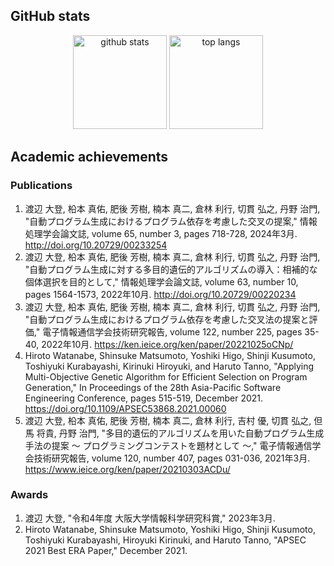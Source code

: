 ## GitHub stats
<div align="center">
  <picture>
    <source
      srcset="https://github-readme-stats.vercel.app/api?username=hrtwt&count_private=true&show_icons=true&theme=dark"
      media="(prefers-color-scheme: dark)" />
    <source srcset="https://github-readme-stats.vercel.app/api?username=hrtwt&count_private=true&show_icons=true"
      media="(prefers-color-scheme: light), (prefers-color-scheme: no-preference)" />
    <img src="https://github-readme-stats.vercel.app/api?username=hrtwt&count_private=true&show_icons=true"
      alt="github stats" height="150px" />
  </picture>
  <picture>
    <source srcset="https://github-readme-stats.vercel.app/api/top-langs/?username=hrtwt&layout=compact&theme=dark"
      media="(prefers-color-scheme: dark)" />
    <source srcset="https://github-readme-stats.vercel.app/api/top-langs/?username=hrtwt&layout=compact"
      media="(prefers-color-scheme: light), (prefers-color-scheme: no-preference)" />
    <img src="https://github-readme-stats.vercel.app/api/top-langs/?username=hrtwt&layout=compact" alt="top langs"
      height="150px" />
  </picture>
</div>

## Academic achievements

### Publications

1. 渡辺 大登, 柗本 真佑, 肥後 芳樹, 楠本 真二, 倉林 利行, 切貫 弘之, 丹野 治門, "自動プログラム生成におけるプログラム依存を考慮した交叉の提案," 情報処理学会論文誌, volume 65, number 3, pages 718-728, 2024年3月. http://doi.org/10.20729/00233254
1. 渡辺 大登, 柗本 真佑, 肥後 芳樹, 楠本 真二, 倉林 利行, 切貫 弘之, 丹野 治門, "自動プログラム生成に対する多目的遺伝的アルゴリズムの導入：相補的な個体選択を目的として," 情報処理学会論文誌, volume 63, number 10, pages 1564-1573, 2022年10月. http://doi.org/10.20729/00220234
1. 渡辺 大登, 柗本 真佑, 肥後 芳樹, 楠本 真二, 倉林 利行, 切貫 弘之, 丹野 治門, "自動プログラム生成におけるプログラム依存を考慮した交叉法の提案と評価," 電子情報通信学会技術研究報告, volume 122, number 225, pages 35-40, 2022年10月. https://ken.ieice.org/ken/paper/20221025oCNp/
1. Hiroto Watanabe, Shinsuke Matsumoto, Yoshiki Higo, Shinji Kusumoto, Toshiyuki Kurabayashi, Kirinuki Hiroyuki, and Haruto Tanno, "Applying Multi-Objective Genetic Algorithm for Efficient Selection on Program Generation," In Proceedings of the 28th Asia-Pacific Software Engineering Conference, pages 515-519, December 2021. https://doi.org/10.1109/APSEC53868.2021.00060
1. 渡辺 大登, 柗本 真佑, 肥後 芳樹, 楠本 真二, 倉林 利行, 吉村 優, 切貫 弘之, 但馬 将貴, 丹野 治門, "多目的遺伝的アルゴリズムを用いた自動プログラム生成手法の提案 ～ プログラミングコンテストを題材として ～," 電子情報通信学会技術研究報告, volume 120, number 407, pages 031-036, 2021年3月. https://www.ieice.org/ken/paper/20210303ACDu/

### Awards

1.  渡辺 大登, "令和4年度 大阪大学情報科学研究科賞," 2023年3月.
1. Hiroto Watanabe, Shinsuke Matsumoto, Yoshiki Higo, Shinji Kusumoto, Toshiyuki Kurabayashi, Hiroyuki Kirinuki, and Haruto Tanno, "APSEC 2021 Best ERA Paper," December 2021.
